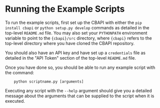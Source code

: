 # Running the Example Scripts

To run the example scripts, first set up the CBAPI with either the `pip install cbapi` or `python setup.py develop`
commands as detailed in the top-level `README.md` file.  You may also set your `PYTHONPATH` environment variable to
point to the `{cbapi}/src` directory, where `{cbapi}` refers to the top-level directory where you have cloned
the CBAPI repository.

You should also have an API key and have set up a `credentials` file as detailed in the "API Token" section of the
top-level `README.md` file.

Once you have done so, you should be able to run any example script with the command:

		python scriptname.py [arguments]

Executing any script with the `--help` argument should give you a detailed message about the arguments that can
be supplied to the script when it is executed.
